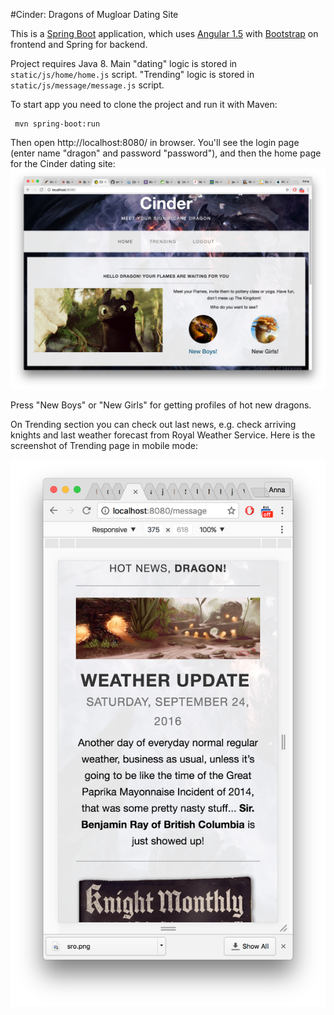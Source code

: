 #Cinder: Dragons of Mugloar Dating Site

This is a [Spring Boot](https://spring.io/)  application, which uses [Angular 1.5](https://angularjs.org/) with [Bootstrap](http://getbootstrap.com/) on frontend and Spring for backend.  

Project requires Java 8. Main "dating" logic is stored in `static/js/home/home.js` script. "Trending" logic is stored in `static/js/message/message.js` script.

To start app you need to clone the project and run it with Maven:

	 mvn spring-boot:run
Then open http://localhost:8080/ in browser. You'll see the login page (enter name "dragon" and password "password"), and then the home page for the Cinder dating site:
![Cinder Home page](https://raw.githubusercontent.com/anka976/mugloar-dating/master/src/test/resources/dating_home.png "Home page")

Press "New Boys" or "New Girls" for getting profiles of hot new dragons.

On Trending section you can check out last news, e.g. check arriving knights and last weather forecast from Royal Weather Service. Here is the screenshot of Trending page in mobile mode:

![Trending news in mobile mode](https://raw.githubusercontent.com/anka976/mugloar-dating/master/src/test/resources/news-mobile.png "Trending in mobile mode")
